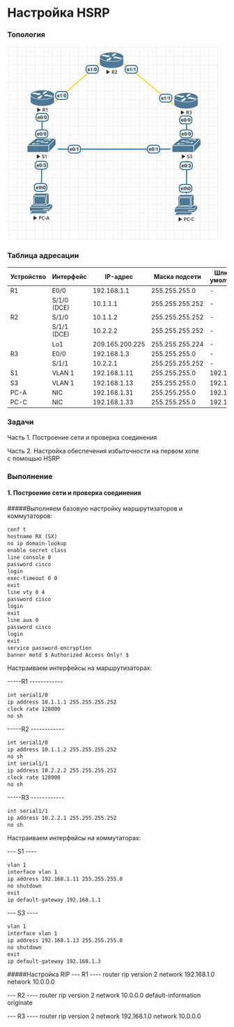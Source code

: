 # Настройка HSRP

### Топология
![](eve.png)

### Таблица адресации
|Устройство|Интерфейс    |IP-адрес     |Маска подсети  |Шлюз по умолчанию|
|----------|-------------|-------------|---------------|-|
|R1        |E0/0         |192.168.1.1  |255.255.255.0  |-|
|          |S/1/0 (DCE)  |10.1.1.1     |255.255.255.252|-|
|R2        |S/1/0        |10.1.1.2     |255.255.255.252|-|
|          |S/1/1 (DCE)  |10.2.2.2     |255.255.255.252|-|
|          |Lo1          |209.165.200.225|255.255.255.224|-|
|R3        |E0/0         |192.168.1.3  |255.255.255.0  |-|
|          |S/1/1        |10.2.2.1     |255.255.255.252|-|
|S1        |VLAN 1       |192.168.1.11 |255.255.255.0  |192.168.1.1|
|S3        |VLAN 1       |192.168.1.13 |255.255.255.0  |192.168.1.3|
|PC-A      |NIC          |192.168.1.31 |255.255.255.0  |192.168.1.1|
|PC-C      |NIC          |192.168.1.33 |255.255.255.0  |192.168.1.3|

### Задачи
Часть 1. Построение сети и проверка соединения

Часть 2. Настройка обеспечения избыточности на первом хопе с помощью HSRP

### Выполнение

#### 1. Построение сети и проверка соединения
#####Выполняем базовую настройку маршрутизаторов и коммутаторов:
```
conf t
hostname RX (SX)
no ip domain-lookup
enable secret class
line console 0
password cisco
login
exec-timeout 0 0
exit
line vty 0 4
password cisco
login
exit
line aux 0
password cisco
login
exit
service password-encryption
banner motd $ Authorized Access Only! $
```

Настраиваем интерфейсы на маршрутизаторах:

-----R1 ------------
```
int serial1/0 
ip address 10.1.1.1 255.255.255.252
clock rate 128000
no sh
```
-----R2 ------------
```
int serial1/0
ip address 10.1.1.2 255.255.255.252
no sh
int serial1/1
ip address 10.2.2.2 255.255.255.252
clock rate 128000
no sh
```
-----R3 ------------
```
int serial1/1 
ip address 10.2.2.1 255.255.255.252
no sh
```


Настраиваем интерфейсы на коммутаторах:

--- S1 ----
```
vlan 1
interface vlan 1
ip address 192.168.1.11 255.255.255.0
no shutdown
exit
ip default-gateway 192.168.1.1
```

--- S3 ----
```
vlan 1
interface vlan 1
ip address 192.168.1.13 255.255.255.0
no shutdown
exit
ip default-gateway 192.168.1.3
```

#####Настройка RIP
--- R1 ----
router rip
version 2
network 192.168.1.0
network 10.0.0.0

--- R2 ----
router rip
version 2
network 10.0.0.0
default-information originate

--- R3 ----
router rip
version 2
network 192.168.1.0
network 10.0.0.0

